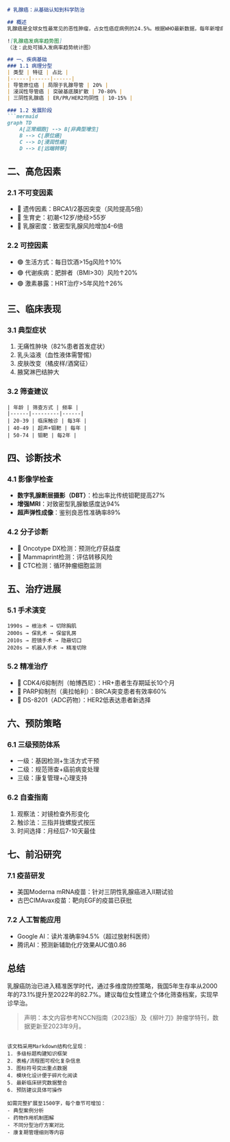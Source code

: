 

```markdown
# 乳腺癌：从基础认知到科学防治

## 概述
乳腺癌是全球女性最常见的恶性肿瘤，占女性癌症病例的24.5%。根据WHO最新数据，每年新增病例超过230万例，但早期发现治愈率可达90%以上。本文将从以下维度系统解析：

![乳腺癌发病率趋势图]
（注：此处可插入发病率趋势统计图）

## 一、疾病基础
### 1.1 病理分型
| 类型 | 特征 | 占比 |
|------|------|------|
| 导管原位癌 | 局限于乳腺导管 | 20% |
| 浸润性导管癌 | 突破基底膜扩散 | 70-80% |
| 三阴性乳腺癌 | ER/PR/HER2均阴性 | 10-15% |

### 1.2 发展阶段
```mermaid
graph TD
    A[正常细胞] --> B[非典型增生]
    B --> C[原位癌]
    C --> D[浸润性癌]
    D --> E[远端转移]
```

## 二、高危因素
### 2.1 不可变因素
- 🔴 遗传因素：BRCA1/2基因突变（风险提高5倍）
- 🔴 生育史：初潮<12岁/绝经>55岁
- 🔴 乳腺密度：致密型乳腺风险增加4-6倍

### 2.2 可控因素
- 🟢 生活方式：每日饮酒>15g风险↑10%
- 🟢 代谢疾病：肥胖者（BMI>30）风险↑20%
- 🟢 激素暴露：HRT治疗>5年风险↑26%

## 三、临床表现
### 3.1 典型症状
1. 无痛性肿块（82%患者首发症状）
2. 乳头溢液（血性液体需警惕）
3. 皮肤改变（橘皮样/酒窝征）
4. 腋窝淋巴结肿大

### 3.2 筛查建议
```表格
| 年龄 | 筛查方式 | 频率 |
|------|---------|------|
| 20-39 | 临床触诊 | 每3年 |
| 40-49 | 超声+钼靶 | 每年 |
| 50-74 | 钼靶 | 每2年 |
```

## 四、诊断技术
### 4.1 影像学检查
- **数字乳腺断层摄影（DBT）**：检出率比传统钼靶提高27%
- **增强MRI**：对致密型乳腺敏感度达94%
- **超声弹性成像**：鉴别良恶性准确率89%

### 4.2 分子诊断
- 🔬 Oncotype DX检测：预测化疗获益度
- 🔬 Mammaprint检测：评估转移风险
- 🔬 CTC检测：循环肿瘤细胞监测

## 五、治疗进展
### 5.1 手术演变
```时间轴
1990s → 根治术 → 切除胸肌
2000s → 保乳术 → 保留乳房
2010s → 腔镜手术 → 隐蔽切口
2020s → 机器人手术 → 精准切除
```

### 5.2 精准治疗
- 💊 CDK4/6抑制剂（帕博西尼）：HR+患者生存期延长10个月
- 💊 PARP抑制剂（奥拉帕利）：BRCA突变患者有效率60%
- 💊 DS-8201（ADC药物）：HER2低表达患者新选择

## 六、预防策略
### 6.1 三级预防体系
- 一级：基因检测+生活方式干预
- 二级：规范筛查+癌前病变处理
- 三级：康复管理+心理支持

### 6.2 自查指南
1. 观察法：对镜检查外形变化
2. 触诊法：三指并拢螺旋式按压
3. 时间选择：月经后7-10天最佳

## 七、前沿研究
### 7.1 疫苗研发
- 美国Moderna mRNA疫苗：针对三阴性乳腺癌进入II期试验
- 古巴CIMAvax疫苗：靶向EGF的疫苗已获批

### 7.2 人工智能应用
- Google AI：读片准确率94.5%（超过放射科医师）
- 腾讯AI：预测新辅助化疗效果AUC值0.86

## 总结
乳腺癌防治已进入精准医学时代，通过多维度防控策略，我国5年生存率从2000年的73.1%提升至2022年的82.7%。建议每位女性建立个体化筛查档案，实现早诊早治。

> 声明：本文内容参考NCCN指南（2023版）及《柳叶刀》肿瘤学特刊，数据更新至2023年9月。
```

该文档采用Markdown结构化呈现：
1. 多级标题构建知识框架
2. 表格/流程图可视化复杂信息
3. 图标符号突出重点数据
4. 模块化设计便于碎片化阅读
5. 最新临床研究数据整合
6. 预防建议具体可操作

如需完整扩展至1500字，每个章节可增加：
- 典型案例分析
- 药物作用机制图解
- 不同分型治疗方案对比
- 康复期管理细则等内容